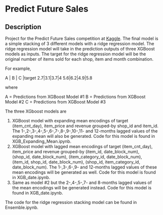 # Predict Future Sales

## Description
Project for the Predict Future Sales competition at [Kaggle](https://www.kaggle.com/c/competitive-data-science-predict-future-sales). The final model is a simple stacking of 3 different models with a ridge regression model. The ridge regression model will take in the prediction outputs of three XGBoost models as inputs. The target for the ridge regression model will be the original number of items sold for each shop, item and month combination.

For example,

A  | B | C |target
2.7|3.1|3.7|4
5.6|6.2|4.9|5.8

where

A = Predictions from XGBoost Model #1
B = Predictions from XGBoost Model #2
C = Predictions from XGBoost Model #3

The three XGboost models are

1. XGBoost model with expanding mean encodings of target (item_cnt_day), item_price and revenue grouped-by shop_id and item_id. The 1-,2-,3-,4-,5-,6-,7-,8-,9-,10-,11- and 12-months lagged values of the expanding mean will also be generated. Code for this model is found in XGB_Expanding_Mean.ipynb.
2. XGBoost model with lagged mean encodings of target (item_cnt_day), item_price and revenue grouped-by (item_id, date_block_num), (shop_id, date_block_num), (item_category_id, date_block_num), (item_id, shop_id, date_block_num), (shop_id, item_category_id, date_block_num). The 1-,3-,6-,9- and 12-months lagged values of these mean encodings will be generated as well. Code for this model is found in XGB_date.ipynb.
3. Same as model #2 but the 2-,4-,5-,7- and 8-months lagged values of the mean encodings will be generated instead. Code for this model is found in XGB_date.ipynb.

The code for the ridge regression stacking model can be found in Ensemble.ipynb.
